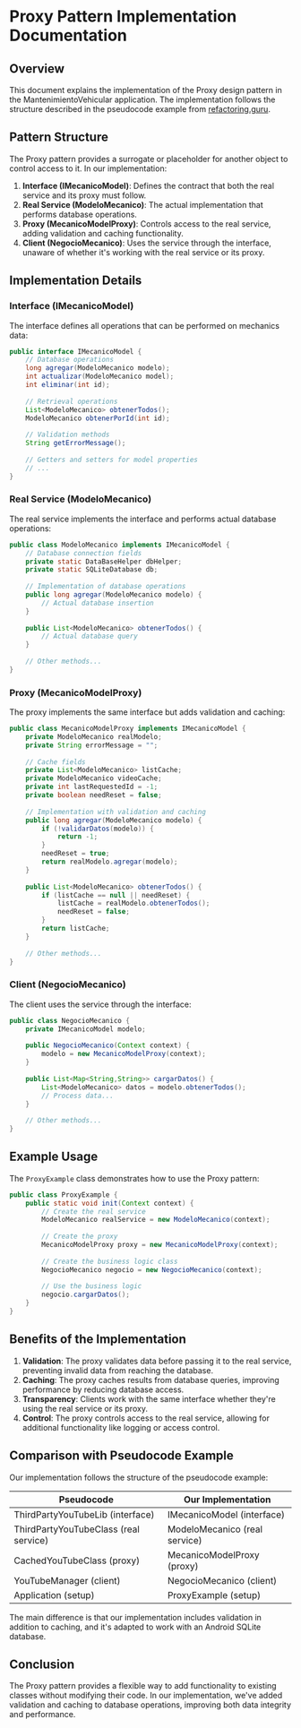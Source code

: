 # Proxy Pattern Implementation Documentation

## Overview

This document explains the implementation of the Proxy design pattern in the MantenimientoVehicular application. The implementation follows the structure described in the pseudocode example from [refactoring.guru](https://refactoring.guru/es/design-patterns/proxy).

## Pattern Structure

The Proxy pattern provides a surrogate or placeholder for another object to control access to it. In our implementation:

1. **Interface (IMecanicoModel)**: Defines the contract that both the real service and its proxy must follow.
2. **Real Service (ModeloMecanico)**: The actual implementation that performs database operations.
3. **Proxy (MecanicoModelProxy)**: Controls access to the real service, adding validation and caching functionality.
4. **Client (NegocioMecanico)**: Uses the service through the interface, unaware of whether it's working with the real service or its proxy.

## Implementation Details

### Interface (IMecanicoModel)

The interface defines all operations that can be performed on mechanics data:

```java
public interface IMecanicoModel {
    // Database operations
    long agregar(ModeloMecanico modelo);
    int actualizar(ModeloMecanico model);
    int eliminar(int id);
    
    // Retrieval operations
    List<ModeloMecanico> obtenerTodos();
    ModeloMecanico obtenerPorId(int id);
    
    // Validation methods
    String getErrorMessage();
    
    // Getters and setters for model properties
    // ...
}
```

### Real Service (ModeloMecanico)

The real service implements the interface and performs actual database operations:

```java
public class ModeloMecanico implements IMecanicoModel {
    // Database connection fields
    private static DataBaseHelper dbHelper;
    private static SQLiteDatabase db;
    
    // Implementation of database operations
    public long agregar(ModeloMecanico modelo) {
        // Actual database insertion
    }
    
    public List<ModeloMecanico> obtenerTodos() {
        // Actual database query
    }
    
    // Other methods...
}
```

### Proxy (MecanicoModelProxy)

The proxy implements the same interface but adds validation and caching:

```java
public class MecanicoModelProxy implements IMecanicoModel {
    private ModeloMecanico realModelo;
    private String errorMessage = "";
    
    // Cache fields
    private List<ModeloMecanico> listCache;
    private ModeloMecanico videoCache;
    private int lastRequestedId = -1;
    private boolean needReset = false;
    
    // Implementation with validation and caching
    public long agregar(ModeloMecanico modelo) {
        if (!validarDatos(modelo)) {
            return -1;
        }
        needReset = true;
        return realModelo.agregar(modelo);
    }
    
    public List<ModeloMecanico> obtenerTodos() {
        if (listCache == null || needReset) {
            listCache = realModelo.obtenerTodos();
            needReset = false;
        }
        return listCache;
    }
    
    // Other methods...
}
```

### Client (NegocioMecanico)

The client uses the service through the interface:

```java
public class NegocioMecanico {
    private IMecanicoModel modelo;
    
    public NegocioMecanico(Context context) {
        modelo = new MecanicoModelProxy(context);
    }
    
    public List<Map<String,String>> cargarDatos() {
        List<ModeloMecanico> datos = modelo.obtenerTodos();
        // Process data...
    }
    
    // Other methods...
}
```

## Example Usage

The `ProxyExample` class demonstrates how to use the Proxy pattern:

```java
public class ProxyExample {
    public static void init(Context context) {
        // Create the real service
        ModeloMecanico realService = new ModeloMecanico(context);
        
        // Create the proxy
        MecanicoModelProxy proxy = new MecanicoModelProxy(context);
        
        // Create the business logic class
        NegocioMecanico negocio = new NegocioMecanico(context);
        
        // Use the business logic
        negocio.cargarDatos();
    }
}
```

## Benefits of the Implementation

1. **Validation**: The proxy validates data before passing it to the real service, preventing invalid data from reaching the database.
2. **Caching**: The proxy caches results from database queries, improving performance by reducing database access.
3. **Transparency**: Clients work with the same interface whether they're using the real service or its proxy.
4. **Control**: The proxy controls access to the real service, allowing for additional functionality like logging or access control.

## Comparison with Pseudocode Example

Our implementation follows the structure of the pseudocode example:

| Pseudocode | Our Implementation |
|------------|-------------------|
| ThirdPartyYouTubeLib (interface) | IMecanicoModel (interface) |
| ThirdPartyYouTubeClass (real service) | ModeloMecanico (real service) |
| CachedYouTubeClass (proxy) | MecanicoModelProxy (proxy) |
| YouTubeManager (client) | NegocioMecanico (client) |
| Application (setup) | ProxyExample (setup) |

The main difference is that our implementation includes validation in addition to caching, and it's adapted to work with an Android SQLite database.

## Conclusion

The Proxy pattern provides a flexible way to add functionality to existing classes without modifying their code. In our implementation, we've added validation and caching to database operations, improving both data integrity and performance.